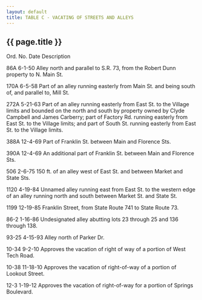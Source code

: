 ```yaml
---
layout: default 
title: TABLE C - VACATING OF STREETS AND ALLEYS
---
```


{{ page.title }}
----------------

Ord. No. Date Description

86A 6-1-50 Alley north and parallel to S.R. 73, from the Robert Dunn
property to N. Main St.

170A 6-5-58 Part of an alley running easterly from Main St. and being
south of, and parallel to, Mill St.

272A 5-21-63 Part of an alley running easterly from East St. to the
Village limits and bounded on the north and south by property owned by
Clyde Campbell and James Carberry; part of Factory Rd. running easterly
from East St. to the Village limits; and part of South St. running
easterly from East St. to the Village limits.

388A 12-4-69 Part of Franklin St. between Main and Florence Sts.

390A 12-4-69 An additional part of Franklin St. between Main and
Florence Sts.

506 2-6-75 150 ft. of an alley west of East St. and between Market and
State Sts.

1120 4-19-84 Unnamed alley running east from East St. to the western
edge of an alley running north and south between Market St. and State
St.

1199 12-19-85 Franklin Street, from State Route 741 to State Route 73.

86-2 1-16-86 Undesignated alley abutting lots 23 through 25 and 136
through 138.

93-25 4-15-93 Alley north of Parker Dr.

10-34 9-2-10 Approves the vacation of right of way of a portion of West
Tech Road.

10-38 11-18-10 Approves the vacation of right-of-way of a portion of
Lookout Street.

12-3 1-19-12 Approves the vacation of right-of-way for a portion of
Springs Boulevard.
